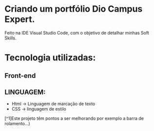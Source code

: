 # Criando um portfólio Dio Campus Expert.
Feito na IDE Visual Studio Code, com o objetivo de detalhar minhas Soft Skills.

#  Tecnologia  utilizadas:
##  Front-end

##  LINGUAGEM:
- Html -> Linguagem de marcação de texto
- CSS -> linguagem de estilo

[^1]Este projeto têm pontos a ser melhorando por exemplo a barra de rolamento...)
